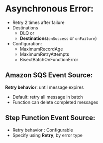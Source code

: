 # Asynchronous Error:
- Retry 2 times after failure
- Destinations
    - DLQ or
    - **Destinations**(`onSuccess` or `onFailure`)
- Configuration:
    - MaximumRecordAge
    - MaximumRetryAttempts
    - BisectBatchOnFunctionError

## Amazon SQS Event Source:
**Retry behavior**: until message expires
- Default: retry all message in batch
- Function can delete completed messages


## Step Function Event Source:
- Retry behavior  : Configurable
- Specify using **Retry**, by error type



